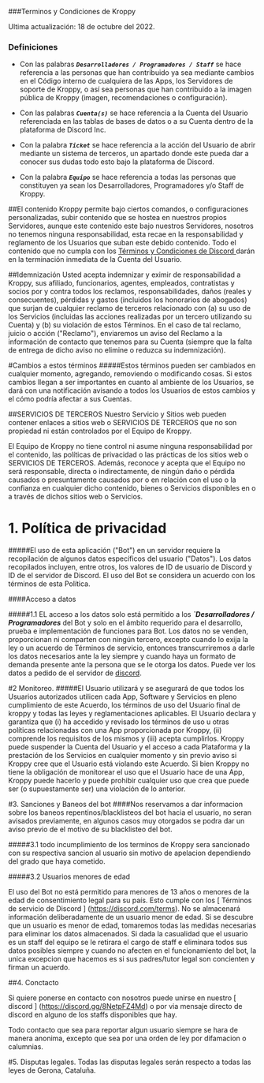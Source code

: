 ###Terminos y Condiciones de Kroppy

Ultima actualización: 18 de	octubre	del 2022.

### Definiciones

- Con las palabras ***`Desarrolladores / Programadores / Staff`*** se hace referencia a las personas que han contribuido ya sea mediante cambios en el Código interno de cualquiera de las Apps, los Servidores de soporte de Kroppy, o así sea personas que han contribuido a la imagen pública de Kroppy (imagen, recomendaciones o configuración).

- Con las palabras ***`Cuenta(s)`*** se hace referencia a la Cuenta del Usuario referenciada en las tablas de bases de datos o a su Cuenta dentro de la plataforma de Discord Inc.

- Con la palabra ***`Ticket`*** se hace referencia a la acción del Usuario de abrir mediante un sistema de terceros, un apartado donde este pueda dar a conocer sus dudas todo esto bajo la plataforma de Discord.

- Con la palabra ***`Equipo`*** se hace referencia a todas las personas que constituyen ya sean los Desarrolladores, Programadores y/o Staff de Kroppy.

##El	contenido
Kroppy	permite bajo ciertos comandos, o configuraciones personalizadas, subir contenido que se hostea en nuestros propios Servidores, aunque este contenido este bajo nuestros Servidores, nosotros no tenemos ninguna responsabilidad, esta recae en la responsabilidad y reglamento de los Usuarios que suban este debido contenido. Todo el contenido que no cumpla con los [ Términos y Condiciones de Discord	](https://discord.com/terms)	darán en la terminación inmediata de la Cuenta del Usuario.

##Idemnización
Usted acepta indemnizar y eximir de responsabilidad a Kroppy, sus afiliado, funcionarios, agentes, empleados, contratistas y socios por y contra todos los reclamos, responsabilidades, daños (reales y consecuentes), pérdidas y gastos (incluidos los honorarios de abogados) que surjan de cualquier reclamo de terceros relacionado con (a) su uso de los Servicios (incluidas las acciones realizadas por un tercero utilizando su Cuenta) y (b) su violación de estos Términos. En el caso de tal reclamo, juicio o acción ("Reclamo"), enviaremos un aviso del Reclamo a la información de contacto que tenemos para su Cuenta (siempre que la falta de entrega de dicho aviso no elimine o reduzca su indemnización).

#Cambios a estos términos
#####Estos términos pueden ser cambiados en cualquier momento, agregando, removiendo o modificando cosas. Si estos cambios llegan a ser importantes en cuanto al ambiente de los Usuarios, se dará con una notificación avisando a todos los Usuarios de estos cambios y el cómo podría afectar a sus Cuentas.

##SERVICIOS DE TERCEROS
Nuestro Servicio y Sitios web pueden contener enlaces a sitios web o SERVICIOS DE TERCEROS que no son propiedad ni están controlados por el Equipo de Kroppy.

El Equipo de Kroppy no tiene control ni asume ninguna responsabilidad por el contenido, las políticas de privacidad o las prácticas de los sitios web o SERVICIOS DE TERCEROS. Además, reconoce y acepta que el Equipo no será responsable, directa o indirectamente, de ningún daño o pérdida causados o presuntamente causados por o en relación con el uso o la confianza en cualquier dicho contenido, bienes o Servicios disponibles en o a través de dichos sitios web o Servicios.

# 1.	Política de privacidad

#####El uso de esta aplicación ("Bot") en un servidor requiere la recopilación de algunos datos específicos del usuario ("Datos"). Los datos recopilados incluyen, entre otros, los valores de ID de usuario de Discord y ID de el servidor de Discord. El uso del Bot se considera un acuerdo con los términos de esta Política.

####Acceso a datos

#####1.1	EL	acceso a los datos solo está permitido a los ***`Desarrolladores / Programadores*** del Bot y solo en el ámbito requerido para el desarrollo, prueba e implementación de funciones para Bot. Los datos no se venden, proporcionan ni comparten con ningún tercero, excepto cuando lo exija la ley o un acuerdo de Términos de servicio, entonces transcurriremos a darle los datos necesarios ante la ley siempre y cuando haya un formato de demanda presente ante la persona que se le otorga los datos. Puede ver los datos a pedido de el servidor de [discord](https://discord.gg/8NetpFZ4Md).


#2	Monitoreo.
#####El Usuario utilizará y se asegurará de que todos los Usuarios autorizados utilicen cada App, Software y Servicios en pleno cumplimiento de este Acuerdo, los términos de uso del Usuario final de kroppy y	todas las leyes y reglamentaciones aplicables. El Usuario declara y garantiza que (i) ha accedido y revisado los términos de uso u otras políticas relacionadas con una App proporcionada por Kroppy,	(ii) comprende los requisitos de los mismos y (iii) acepta cumplirlos. Kroppy puede suspender la Cuenta del Usuario y el acceso a cada Plataforma y la prestación de los Servicios en cualquier momento y sin previo aviso si Kroppy cree que el Usuario está violando este Acuerdo. Si bien Kroppy	no tiene la obligación de monitorear el uso que el Usuario hace de una App, Kroppy puede hacerlo y puede prohibir cualquier uso que crea que puede ser (o supuestamente ser) una violación de lo anterior.

#3.	Sanciones y Baneos del bot
####Nos reservamos a dar informacion sobre los baneos repentinos/blacklisteos del bot hacia el usuario, no seran avisados previamente, en algunos casos muy otorgados se podra dar un aviso previo de el motivo de su blacklisteo del bot.

#####3.1	todo	incumplimiento de los terminos de Kroppy sera sancionado con su respectiva sancion al usuario sin motivo de apelacion dependiendo del grado que haya cometido.

#####3.2	Usuarios menores de edad

El uso del Bot no está permitido para menores de 13 años o menores de la edad de consentimiento legal para su país. Esto cumple con los [ Términos de servicio de Discord ] (https://discord.com/terms). No se almacenará información deliberadamente de un usuario menor de edad. Si se descubre que un usuario es menor de edad, tomaremos todas las medidas necesarias para eliminar los datos almacenados. Si dada la casualidad que el usuario es un staff del equipo se le retirara el cargo de staff e eliminara todos sus datos posibles siempre y cuando no afecten en el funcionamiento del bot, la unica excepcion que hacemos es si sus padres/tutor legal son concienten y firman un acuerdo.

##4.	Conctacto

Si quiere ponerse en contacto con nosotros puede unirse en nuestro [ discord ] (https://discord.gg/8NetpFZ4Md) o por via mensaje directo de discord en alguno de los staffs disponibles que hay.

Todo contacto que sea para reportar algun usuario siempre se hara de manera anonima, excepto que sea por una orden de ley por difamacion o calumnias.


#5.	Disputas legales.
Todas las disputas legales serán respecto a todas las leyes de Gerona, Cataluña.
